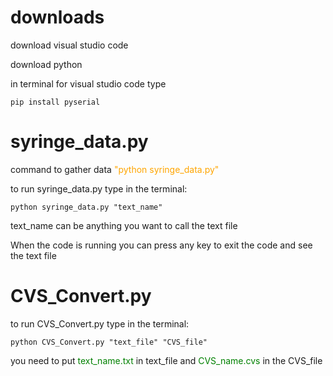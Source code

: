 <style>
r { color: Red}
o { color: Orange}
g { color: Green}
b { color: Blue}
</style>

# downloads
download visual studio code

download python

in terminal for visual studio code type 

    pip install pyserial


# syringe_data.py
command to gather data <o>"python syringe_data.py"</o>

to run syringe_data.py type in the terminal:

    python syringe_data.py "text_name"

text_name can be anything you want to call the text file

When the code is running you can press any key to exit the code and see the text file

# CVS_Convert.py

to run CVS_Convert.py type in the terminal:

    python CVS_Convert.py "text_file" "CVS_file"

you need to put <g>text_name.txt </g> in text_file
and <g>CVS_name.cvs</g> in the CVS_file  




